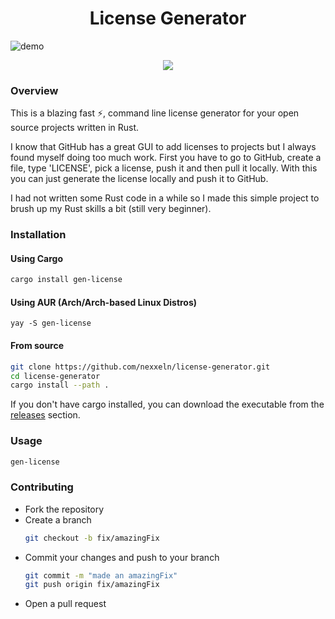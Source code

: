 <h1 align="center">License Generator</h1>

![demo](https://us-east-1.tixte.net/uploads/nexxel.needs.rest/idea64_rZlJLu450P.gif)

<p align="center"><img src="https://img.shields.io/crates/d/gen-license?color=%23b7410e" /></p>

### Overview

This is a blazing fast ⚡, command line license generator for your open source projects written in Rust.

I know that GitHub has a great GUI to add licenses to projects but I always found myself doing too much work. First you have to go to GitHub, create a file, type 'LICENSE', pick a license, push it and then pull it locally. With this you can just generate the license locally and push it to GitHub.

I had not written some Rust code in a while so I made this simple project to brush up my Rust skills a bit (still very beginner).

### Installation

#### Using Cargo

```bash
cargo install gen-license
```

#### Using AUR (Arch/Arch-based Linux Distros)

```
yay -S gen-license
```

#### From source

```bash
git clone https://github.com/nexxeln/license-generator.git
cd license-generator
cargo install --path .
```

If you don't have cargo installed, you can download the executable from the [releases](https://github.com/nexxeln/license-generator/releases) section.

### Usage

```bash
gen-license
```

### Contributing
- Fork the repository
- Create a branch
  ```bash
  git checkout -b fix/amazingFix
  ```
- Commit your changes and push to your branch
  ```bash
  git commit -m "made an amazingFix"
  git push origin fix/amazingFix
  ```
- Open a pull request
